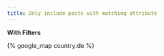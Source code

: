 ```yaml
---
title: Only include posts with matching attribute
---
```


**With Filters**

{% google_map country:de %}
